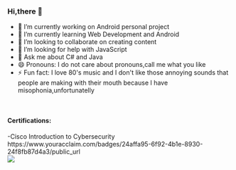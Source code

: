 ### Hi,there 👋

<!--
**BalanValeriaCorina/BalanValeriaCorina** is a ✨ _special_ ✨ repository because its `README.md` (this file) appears on your GitHub profile.-->


- 🔭 I’m currently working on Android personal project
- 🌱 I’m currently learning Web Development and Android
- 👯 I’m looking to collaborate on creating content
- 🤔 I’m looking for help with JavaScript
- 💬 Ask me about C# and Java<!--- 📫 How to reach me: ...-->
- 😄 Pronouns: I do not care about pronouns,call me what you like
- ⚡ Fun fact: I love 80's music and I don't like those annoying sounds that people are making with their mouth because I have misophonia,unfortunatelly 
<br />
<h4>Certifications:</h4>
-Cisco Introduction to Cybersecurity https://www.youracclaim.com/badges/24affa95-6f92-4b1e-8930-24f8fb87d4a3/public_url

<br />
<img src="https://github-readme-stats.vercel.app/api?username=BalanValeriaCorina&&show_icons=true&title_color=ffffff&icon_color=bb2acf&text_color=daf7dc&bg_color=151515">
